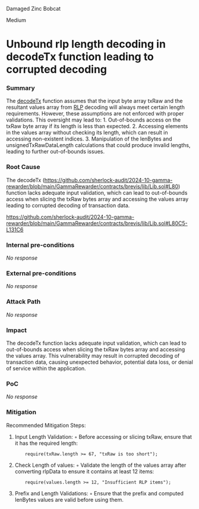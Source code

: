 Damaged Zinc Bobcat

Medium

# Unbound rlp length decoding in decodeTx function leading to corrupted decoding

### Summary

The [decodeTx](https://github.com/sherlock-audit/2024-10-gamma-rewarder/blob/main/GammaRewarder/contracts/brevis/lib/Lib.sol#L80) function assumes that the input byte array txRaw and the resultant values array from [RLP](https://github.com/sherlock-audit/2024-10-gamma-rewarder/blob/main/GammaRewarder/contracts/brevis/lib/Lib.sol#L85C8-L93C40) decoding will always meet certain length requirements. However, these assumptions are not enforced with proper validations. This oversight may lead to:
    1. Out-of-bounds access on the txRaw byte array if its length is less than expected.
    2. Accessing elements in the values array without checking its length, which can result in accessing non-existent indices.
    3. Manipulation of the lenBytes and unsignedTxRawDataLength calculations that could produce invalid lengths, leading to further out-of-bounds issues.

### Root Cause

The decodeTx (https://github.com/sherlock-audit/2024-10-gamma-rewarder/blob/main/GammaRewarder/contracts/brevis/lib/Lib.sol#L80) function lacks adequate input validation, which can lead to out-of-bounds access when slicing the txRaw bytes array and accessing the values array leading to corrupted decoding of transaction data.

https://github.com/sherlock-audit/2024-10-gamma-rewarder/blob/main/GammaRewarder/contracts/brevis/lib/Lib.sol#L80C5-L131C6

### Internal pre-conditions

_No response_

### External pre-conditions

_No response_

### Attack Path

_No response_

### Impact

The decodeTx function lacks adequate input validation, which can lead to out-of-bounds access when slicing the txRaw bytes array and accessing the values array. This vulnerability may result in corrupted decoding of transaction data, causing unexpected behavior, potential data loss, or denial of service within the application.

### PoC

_No response_

### Mitigation

Recommended Mitigation Steps:
    
1. Input Length Validation:
        ◦ Before accessing or slicing txRaw, ensure that it has the required length:

```solidity
       require(txRaw.length >= 67, "txRaw is too short");
```

  2. Check Length of values:
        ◦ Validate the length of the values array after converting rlpData to ensure it contains at least 12 items:

```solidity
       require(values.length >= 12, "Insufficient RLP items");
```

  3. Prefix and Length Validations:
        ◦ Ensure that the prefix and computed lenBytes values are valid before using them.